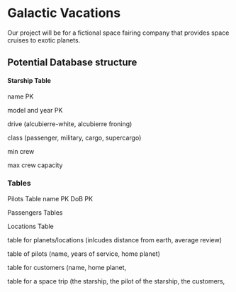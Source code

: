 # Galactic Vacations

Our project will be for a fictional space fairing company that provides space cruises to exotic planets.



## Potential Database structure

#### Starship Table

name PK

model and year PK

drive (alcubierre-white, alcubierre froning)

class (passenger, military, cargo, supercargo)

min crew 

max crew capacity

### Tables

Pilots Table 
name PK
DoB PK

Passengers Tables

Locations Table



table for planets/locations 
(inlcudes distance from earth, average review)

table of pilots (name, years of service, home planet)

table for customers (name, home planet, 

table for a space trip (the starship, the pilot of the starship, the customers, 


